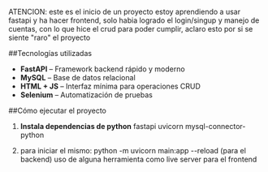 ATENCION: este es el inicio de un proyecto estoy aprendiendo a usar fastapi y ha hacer frontend, solo habia logrado el login/singup y manejo de cuentas, con lo que hice el crud para poder cumplir, aclaro esto por si se siente "raro" el proyecto


##Tecnologías utilizadas
- **FastAPI** – Framework backend rápido y moderno
- **MySQL** – Base de datos relacional
- **HTML + JS** – Interfaz mínima para operaciones CRUD
- **Selenium** – Automatización de pruebas

##Cómo ejecutar el proyecto

1. **Instala dependencias de python**
   fastapi
   uvicorn
   mysql-connector-python

2. para iniciar el mismo:
  python -m uvicorn main:app --reload (para el backend)
  uso de alguna herramienta como live server para el frontend




  
